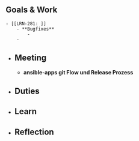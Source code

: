 ## Goals & Work
	- [[LRN-281: ]]
		- **Bugfixes**
			-
		-
- ## Meeting
	- **ansible-apps git Flow und Release Prozess**
- ## Duties
- ## Learn
- ## Reflection